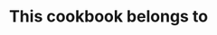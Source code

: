 ---
layout: layouts/home.njk
title: This cookbook belongs to
authorInTitle: true
metaTitle: Home
highlightedTag: Favourite ⭐
highlightedTitle: Some of my favourite recipes
highlightedLinkText: All my favourite recipes
---